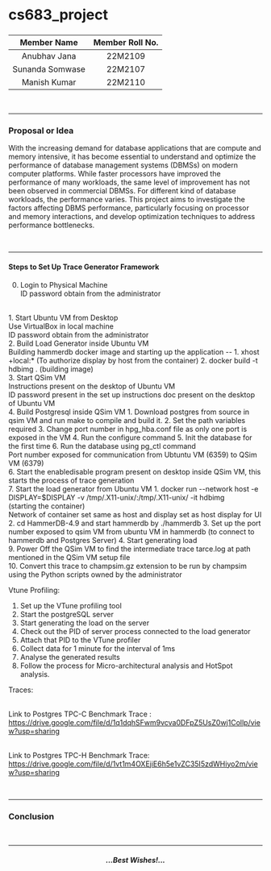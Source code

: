 # cs683_project

### <Project-Title>

### <Team-Name>

| **Member Name** | **Member Roll No.** |
| :-------------: | :-----------------: |
| Anubhav Jana    |  22M2109            |
| Sunanda Somwase |  22M2107            |
| Manish Kumar    |  22M2110            |

<br/>

---

### Proposal or Idea
With the increasing demand for database applications that are compute and memory intensive, it has become essential to understand and optimize the performance of database management systems (DBMSs) on modern computer platforms. While faster processors have improved the performance of many workloads, the same level of improvement has not been observed in commercial DBMSs. For different kind of database workloads, the performance varies. This project aims to investigate the factors affecting DBMS performance, particularly focusing on processor and memory interactions, and develop optimization techniques to address performance bottlenecks.


<br/>

---


#### Steps to Set Up Trace Generator Framework

0. Login to Physical Machine
    <br />ID password obtain from the administrator
<br />
1. Start Ubuntu VM from Desktop
    <br />Use VirtualBox in local machine
    <br />ID password obtain from the administrator
<br />
2. Build Load Generator inside Ubuntu VM
    <br />Building hammerdb docker image and starting up the application --
    1. xhost +local:* (To authorize display by host from the container)
    2. docker build -t hdbimg .  (building image)
<br />
3. Start QSim VM
    <br />Instructions present on the desktop of Ubuntu VM
    <br />ID password present in the set up instructions doc present on the desktop of Ubuntu VM
<br />
4. Build Postgresql inside QSim VM
    1. Download postgres from source in qsim VM and run make to compile and build it.
    2. Set the path variables required
    3. Change port number in hpg_hba.conf file as only one port is exposed in the VM
    4. Run the configure command
    5. Init the database for the first time
    6. Run the database using pg_ctl command
    <br />Port number exposed for communication from Ubtuntu VM (6359) to QSim VM (6379)
<br />
6. Start the enabledisable program present on desktop inside QSim VM, this starts the process of trace generation
<br />
7. Start the load generator from Ubuntu VM
    1. docker run  --network host -e DISPLAY=$DISPLAY -v /tmp/.X11-unix/:/tmp/.X11-unix/ -it hdbimg 
       <br />(starting the container)
       <br />Network of container set same as host and display set as host display for UI
    2. cd HammerDB-4.9 and start hammerdb by ./hammerdb
    3. Set up the port number exposed to qsim VM from ubuntu VM in hammerdb (to connect to hammerdb and Postgres Server)
    4. Start generating load
<br />
9. Power Off the QSim VM to find the intermediate trace tarce.log at path mentioned in the QSim VM setup file
<br />
10. Convert this trace to champsim.gz extension to be run by champsim using the Python scripts owned by the administrator


Vtune Profiling:
1. Set up the VTune profiling tool
2. Start the postgreSQL server 
3. Start generating the load on the server
4. Check out the PID of server process connected to the load generator
5. Attach that PID to the VTune profiler
6. Collect data for 1 minute for the interval of 1ms
7. Analyse the generated results
8. Follow the process for Micro-architectural analysis and HotSpot analysis.


Traces:

<br />Link to Postgres TPC-C Benchmark Trace : https://drive.google.com/file/d/1q1dqhSFwm9vcva0DFpZ5UsZ0wj1Collp/view?usp=sharing

<br />Link to Postgres TPC-H Benchmark Trace: https://drive.google.com/file/d/1vt1m4OXEjiE6h5e1vZC35I5zdWHiyo2m/view?usp=sharing


<br/>

---

### Conclusion



<br/>

---

<center><em><h4>...Best Wishes!...</h4></em></center>
